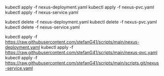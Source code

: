 kubectl apply -f nexus-deployment.yaml
kubectl apply -f nexus-pvc.yaml
kubectl apply -f nexus-service.yaml


kubectl delete -f nexus-deployment.yaml
kubectl delete -f nexus-pvc.yaml
kubectl delete -f nexus-service.yaml

kubectl apply -f https://raw.githubusercontent.com/stefanG41/scripts/main/nexus-deployment.yaml
kubectl apply -f https://raw.githubusercontent.com/stefanG41/scripts/main/nexus-pvc.yaml
kubectl apply -f https://raw.githubusercontent.com/stefanG41/scripts/main/scripts.git/nexus-service.yaml
